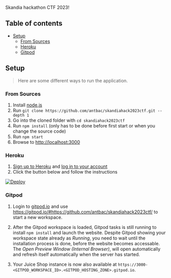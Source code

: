 Skandia hackathon CTF 2023!

## Table of contents

- [Setup](#setup)
    - [From Sources](#from-sources)
    - [Heroku](#heroku)
    - [Gitpod](#gitpod)

## Setup

> Here are some different ways to run the application.

### From Sources

1. Install [node.js](#nodejs-version-compatibility)
2. Run `git clone https://github.com/antbac/skandiahack2023ctf.git --depth 1`
3. Go into the cloned folder with `cd skandiahack2023ctf`
4. Run `npm install` (only has to be done before first start or when you change the source code)
5. Run `npm start`
6. Browse to <http://localhost:3000>

### Heroku

1. [Sign up to Heroku](https://signup.heroku.com/) and
   [log in to your account](https://id.heroku.com/login)
2. Click the button below and follow the instructions

[![Deploy](https://www.herokucdn.com/deploy/button.svg)](https://heroku.com/deploy)

### Gitpod 

1. Login to [gitpod.io](https://gitpod.io) and use <https://gitpod.io/#https://github.com/antbac/skandiahack2023ctf/> to start a new workspace.

2. After the Gitpod workspace is loaded, Gitpod tasks is still running to install `npm install`  and launch the website. Despite Gitpod showing your workspace state already as _Running_, you need to wait until the installation process is done, before the website becomes accessable. The _Open Preview Window (Internal Browser)_, will open automatically and refresh itself automatically when the server has started.

3. Your Juice Shop instance is now also available at `https://3000-<GITPOD_WORKSPACE_ID>.<GITPOD_HOSTING_ZONE>.gitpod.io`.

